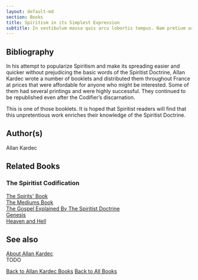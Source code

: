 ```yaml
---
layout: default-md
section: Books
title: Spiritism in its Simplest Expression
subtitle: In vestibulum massa quis arcu lobortis tempus. Nam pretium arcu in odio vulputate luctus.
---
```


## Bibliography

In his attempt to popularize Spiritism and make its spreading easier and quicker without prejudicing the basic words of the Spiritist Doctrine, Allan Kardec wrote a number of booklets and distributed them throughout France at prices that were affordable for anyone who might be interested. Some of them had several printings and were highly successful. They continued to be republished even after the Codifier’s discarnation.

This is one of those booklets. It is hoped that Spiritist readers will find that this unpretentious work enriches their knowledge of the Spiritist Doctrine.

## Author(s)
Allan Kardec


## Related Books

### The Spiritist Codification
[The Spirits' Book](spirits-book)  
[The Mediums Book](mediums-book)  
[The Gospel Explained By The Spiritist Doctrine](gospel-according-spiritism)  
[Genesis](genesis)  
[Heaven and Hell](heaven-and-hell)  

## See also
[About Allan Kardec]()  
TODO



<a href="/books/allan-kardec" class="button">Back to Allan Kardec Books</a>
<a href="/books" class="button">Back to All Books</a>


